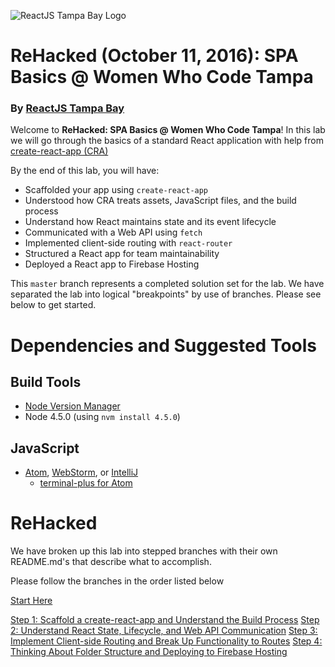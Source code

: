 ![ReactJS Tampa Bay Logo](https://avatars2.githubusercontent.com/u/18738421?v=3&s=200)

# ReHacked (October 11, 2016): SPA Basics @ Women Who Code Tampa
### By [ReactJS Tampa Bay](http://www.meetup.com/ReactJS-Tampa-Bay/)

Welcome to **ReHacked: SPA Basics @ Women Who Code Tampa**! In this lab we will go through the basics of a standard React application with help from [create-react-app (CRA)](https://github.com/facebookincubator/create-react-app)

By the end of this lab, you will have:

* Scaffolded your app using `create-react-app`
* Understood how CRA treats assets, JavaScript files, and the build process
* Understand how React maintains state and its event lifecycle
* Communicated with a Web API using `fetch`
* Implemented client-side routing with `react-router`
* Structured a React app for team maintainability
* Deployed a React app to Firebase Hosting

This `master` branch represents a completed solution set for the lab.  We have separated the lab into logical "breakpoints" by use of branches.  Please see below to get started.

# Dependencies and Suggested Tools
## Build Tools
- [Node Version Manager](https://github.com/creationix/nvm)
- Node 4.5.0 (using `nvm install 4.5.0`)

## JavaScript
- [Atom](https://atom.io/), [WebStorm](https://www.jetbrains.com/webstorm/), or [IntelliJ](https://www.jetbrains.com/idea/)
  - [terminal-plus for Atom](https://atom.io/packages/terminal-plus)

# ReHacked

We have broken up this lab into stepped branches with their own README.md's that describe what to accomplish.

Please follow the branches in the order listed below

[Start Here](https://github.com/reactjstampabay/rehacked-spa-basics-wwc/tree/initial)

[Step 1: Scaffold a create-react-app and Understand the Build Process](https://github.com/reactjstampabay/rehacked-spa-basics-wwc/tree/step-1)
[Step 2: Understand React State, Lifecycle, and Web API Communication](https://github.com/reactjstampabay/rehacked-spa-basics-wwc/tree/step-2)
[Step 3: Implement Client-side Routing and Break Up Functionality to Routes](https://github.com/reactjstampabay/rehacked-spa-basics-wwc/tree/step-3)
[Step 4: Thinking About Folder Structure and Deploying to Firebase Hosting](https://github.com/reactjstampabay/rehacked-spa-basics-wwc/tree/step-4)